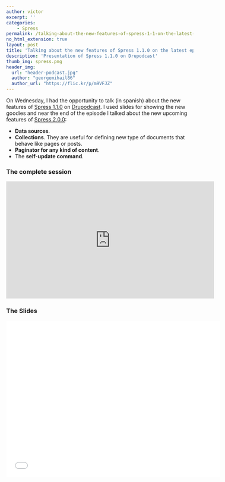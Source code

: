 ```yaml
---
author: víctor
excerpt: ''
categories:
    - Spress
permalink: /talking-about-the-new-features-of-spress-1-1-on-the-latest-episode-of-drupodcast
no_html_extension: true
layout: post
title: 'Talking about the new features of Spress 1.1.0 on the latest episode of Drupodcast'
description: 'Presentation of Spress 1.1.0 on Drupodcast'
thumb_img: spress.png
header_img:
  url: "header-podcast.jpg"
  author: "georgemihail86"
  author_url: "https://flic.kr/p/m9VFJZ"
---
```

On Wednesday, I had the opportunity to talk (in spanish) about the new features
of [Spress 1.1.0](http://spress.yosymfony.com/releases/2015/01/08/spress-turns-1-1-0/) on [Drupodcast](http://www.drupodcast.com/).
I used slides for showing the new goodies and near the end of the episode I talked
about the new upcoming features of [Spress 2.0.0](http://spress.yosymfony.com/releases/2016/01/02/spress-2-0-0-released/):

* **Data sources**.
* **Collections**. They are useful for defining new type of documents that
behave like pages or posts.
* **Paginator for any kind of content**.
* The **self-update command**.

### The complete session

<iframe src="https://www.youtube.com/embed/UQcsDsjG2tE?rel=0" width="560" height="315" frameborder="0" allowfullscreen="allowfullscreen"></iframe>

### The Slides

<iframe src="//slides.com/victorpuertas/novedades-spress-1-1/embed" width="576" height="420" frameborder="0" scrolling="no" allowfullscreen="allowfullscreen"></iframe>
